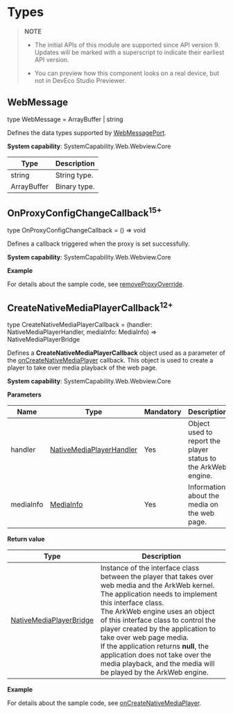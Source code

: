 # Types
<!--Kit: ArkWeb-->
<!--Subsystem: Web-->
<!--Owner: @yp99ustc; @aohui; @zourongchun-->
<!--Designer: @LongLie; @yaomingliu; @zhufenghao-->
<!--Tester: @ghiker-->
<!--Adviser: @HelloShuo-->

> **NOTE**
>
> - The initial APIs of this module are supported since API version 9. Updates will be marked with a superscript to indicate their earliest API version.
>
> - You can preview how this component looks on a real device, but not in DevEco Studio Previewer.

## WebMessage

type WebMessage = ArrayBuffer | string

Defines the data types supported by [WebMessagePort](./arkts-apis-webview-WebMessagePort.md).

**System capability**: SystemCapability.Web.Webview.Core

| Type      | Description                                    |
| -------- | -------------------------------------- |
| string   | String type.|
| ArrayBuffer   | Binary type.|

## OnProxyConfigChangeCallback<sup>15+</sup>

type OnProxyConfigChangeCallback = () => void

Defines a callback triggered when the proxy is set successfully.

**System capability**: SystemCapability.Web.Webview.Core

**Example**

For details about the sample code, see [removeProxyOverride](./arkts-apis-webview-ProxyController.md#removeproxyoverride15).

## CreateNativeMediaPlayerCallback<sup>12+<sup>

type CreateNativeMediaPlayerCallback = (handler: NativeMediaPlayerHandler, mediaInfo: MediaInfo) => NativeMediaPlayerBridge

Defines a **CreateNativeMediaPlayerCallback** object used as a parameter of the [onCreateNativeMediaPlayer](./arkts-apis-webview-WebviewController.md#oncreatenativemediaplayer12) callback.
This object is used to create a player to take over media playback of the web page.

**System capability**: SystemCapability.Web.Webview.Core

**Parameters**

| Name| Type| Mandatory| Description|
|--------|------|------|------|
| handler | [NativeMediaPlayerHandler](./arkts-apis-webview-NativeMediaPlayerHandler.md) | Yes| Object used to report the player status to the ArkWeb engine.|
| mediaInfo | [MediaInfo](./arkts-apis-webview-i.md#mediainfo12) | Yes| Information about the media on the web page.|

**Return value**

| Type| Description|
|------|------|
| [NativeMediaPlayerBridge](./arkts-apis-webview-NativeMediaPlayerBridge.md) | Instance of the interface class between the player that takes over web media and the ArkWeb kernel.<br>The application needs to implement this interface class.<br> The ArkWeb engine uses an object of this interface class to control the player created by the application to take over web page media.<br>If the application returns **null**, the application does not take over the media playback, and the media will be played by the ArkWeb engine.|

**Example**

For details about the sample code, see [onCreateNativeMediaPlayer](./arkts-apis-webview-WebviewController.md#oncreatenativemediaplayer12).

